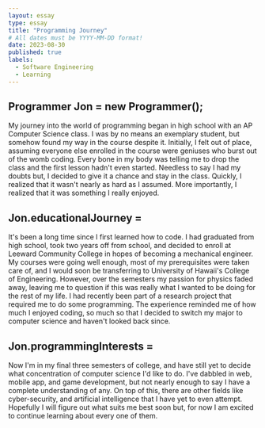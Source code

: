 ```yaml
---
layout: essay
type: essay
title: "Programming Journey"
# All dates must be YYYY-MM-DD format!
date: 2023-08-30
published: true
labels:
  - Software Engineering
  - Learning
---
```

## Programmer Jon = new Programmer();
My journey into the world of programming began in high school with an AP Computer Science class. I was by no means an exemplary student, but somehow found my way in the course despite it. Initially, I felt out of place, assuming everyone else enrolled in the course were geniuses who burst out of the womb coding. Every bone in my body was telling me to drop the class and the first lesson hadn't even started. Needless to say I had my doubts but, I decided to give it a chance and stay in the class. Quickly, I realized that it wasn't nearly as hard as I assumed. More importantly, I realized that it was something I really enjoyed. 

## Jon.educationalJourney = 
It's been a long time since I first learned how to code. I had graduated from high school, took two years off from school, and decided to enroll at Leeward Community College in hopes of becoming a mechanical engineer. My courses were going well enough, most of my prerequisites were taken care of, and I would soon be transferring to University of Hawaii's College of Engineering. However, over the semesters my passion for physics faded away, leaving me to question if this was really what I wanted to be doing for the rest of my life. I had recently been part of a research project that required me to do some programming. The experience reminded me of how much I enjoyed coding, so much so that I decided to switch my major to computer science and haven't looked back since. 

## Jon.programmingInterests = 
Now I'm in my final three semesters of college, and have still yet to decide what concentration of computer science I'd like to do. I've dabbled in web, mobile app, and game development, but not nearly enough to say I have a complete understanding of any. On top of this, there are other fields like cyber-security, and artificial intelligence that I have yet to even attempt. Hopefully I will figure out what suits me best soon but, for now I am excited to continue learning about every one of them.


